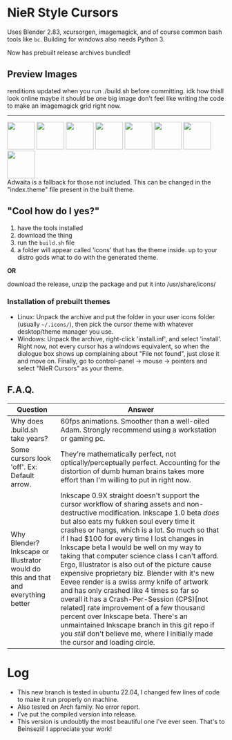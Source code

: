 # NieR Style Cursors
Uses Blender 2.83, xcursorgen, imagemagick, and of course common bash tools like `bc`. Building for windows also needs Python 3.

Now has prebuilt release archives bundled!
## Preview Images
renditions updated when you run ./build.sh before committing.
idk how thisll look online maybe it should be one big image don't feel like writing the code to make an imagemagick grid right now.

---
<div class="row">
<img width="64" src="./previews/Cursor_UL.png" />
<img width="64" src="./previews/Selector.png" />
<img width="64" src="./previews/Loading_Circle.webp" />
<img width="64" src="./previews/Arrows_Dot_UD.png" />
<img width="64" src="./previews/Cursor_Error.webp" />
<img width="64" src="./previews/Hand_Point.png" />
<img width="64" src="./previews/Crosshair.png" />
<img width="64" src="./previews/Targeter.png" />
</div>
Adwaita is a fallback for those not included. This can be changed in the "index.theme" file present in the built theme.

## "Cool how do I yes?"

1. have the tools installed
2. download the thing
3. run the `build.sh` file
4. a folder will appear called 'icons' that has the theme inside. up to your distro gods what to do with the generated theme.

**OR**

download the release, unzip the package and put it into /usr/share/icons/

### Installation of prebuilt themes

 - Linux: Unpack the archive and put the folder in your user icons folder (usually `~/.icons/`), then pick the cursor theme with whatever desktop/theme manager you use.
 - Windows: Unpack the archive, right-click 'install.inf', and select 'install'. Right now, not every cursor has a windows equivalent, so when the dialogue box shows up complaining about "File not found", just close it and move on. Finally, go to control-panel -> mouse -> pointers and select "NieR Cursors" as your theme.

## F.A.Q.
Question|Answer
---|---
Why does .build.sh take years?|60fps animations. Smoother than a well-oiled Adam. Strongly recommend using a workstation or gaming pc.
Some cursors look 'off'. Ex: Default arrow.|They're mathematically perfect, not optically/perceptually perfect. Accounting for the distortion of dumb human brains takes more effort than I'm willing to put in right now.
Why Blender? Inkscape or Illustrator would do this and that and everything better|Inkscape 0.9X straight doesn't support the cursor workflow of sharing assets and non-destructive modification. Inkscape 1.0 beta *does* but also eats my fukken soul every time it crashes or hangs, which is a lot. So much so that if I had $100 for every time I lost changes in Inkscape beta I would be well on my way to taking that computer science class I can't afford. Ergo, Illustrator is also out of the picture cause expensive proprietary biz. Blender with it's new Eevee render is a swiss army knife of artwork and has only crashed like 4 times so far so overall it has a Crash-Per-Session (CPS)[not related] rate improvement of a few thousand percent over Inkscape beta. There's an unmaintained Inkscape branch in this git repo if you *still* don't believe me, where I initially made the cursor and loading circle.

# Log
- This new branch is tested in ubuntu 22.04, I changed few lines of code to make it run properly on machine.
- Also tested on Arch family. No error report.
- I've put the compiled version into release.
- This version is undoubtly the most beautiful one I've ever seen. That's to  Beinsezii! I appreciate your work!
